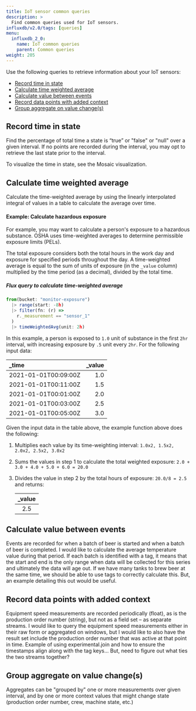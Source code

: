 ```yaml
---
title: IoT sensor common queries
description: >
  Find common queries used for IoT sensors.
influxdb/v2.0/tags: [queries]
menu:
  influxdb_2_0:
    name: IoT common queries
    parent: Common queries
weight: 205
---
```


Use the following queries to retrieve information about your IoT sensors:
- [Record time in state](#record-time-in-state)
- [Calculate time weighted average](#calculate-time-weighted-average)
- [Calculate value between events](#calculate-value-between-events)
- [Record data points with added context](#record-data-points-with-added-context)
- [Group aggregate on value change(s)](#group-aggregate-on-value-changes)

## Record time in state

Find the percentage of total time a state is “true” or "false" or "null" over a given interval. If no points are recorded during the interval, you may opt to retrieve the last state prior to the interval.

To visualize the time in state, see the Mosaic visualization.

## Calculate time weighted average

Calculate the time-weighted average by using the linearly interpolated integral of values in a table to calculate the average over time.

#### Example: Calculate hazardous exposure

For example, you may want to calculate a person's exposure to a hazardous substance. OSHA uses time-weighted averages to determine permissible exposure limits (PELs).

The total exposure considers both the total hours in the work day and exposure for specified periods throughout the day. A time-weighted average is equal to the sum of units of exposure (in the `_value` column) multiplied by the time period (as a decimal), divided by the total time.

##### Flux query to calculate time-weighted average

```js
from(bucket: "monitor-exposure")
  |> range(start: -8h)
  |> filter(fn: (r) =>
    r._measurement == "sensor_1"
  )
  |> timeWeightedAvg(unit: 2h)
```

In this example, a person is exposed to `1.0` unit of substance in the first `2hr` interval, with increasing exposure by `.5` unit every `2hr`. For the following input data:

| _time                | _value |
|:-----                | ------:|
| 2021-01-01T00:09:00Z | 1.0    |
| 2021-01-01T00:11:00Z | 1.5    |
| 2021-01-01T00:01:00Z | 2.0    |
| 2021-01-01T00:03:00Z | 2.5    |
| 2021-01-01T00:05:00Z | 3.0    |

Given the input data in the table above, the example function above does the following:

1. Multiplies each value by its time-weighting interval: `1.0x2, 1.5x2, 2.0x2, 2.5x2, 3.0x2`
2. Sums the values in step 1 to calculate the total weighted exposure: `2.0 + 3.0 + 4.0 + 5.0 + 6.0 = 20.0`
3. Divides the value in step 2 by the total hours of exposure: `20.0/8 = 2.5` and returns:

   | _value |
   | :----: |
   |  2.5   |

## Calculate value between events

Events are recorded for when a batch of beer is started and when a batch of beer is completed. I would like to calculate the average temperature value during that period.
If each batch is identified with a tag, it means that the start and end is the only range when data will be collected for this series and ultimately the data will age out. If we have many tanks to brew beer at the same time, we should be able to use tags to correctly calculate this. But, an example detailing this out would be useful.

## Record data points with added context

Equipment speed measurements are recorded periodically (float), as is the production order number (string), but not as a field set – as separate streams. I would like to query the equipment speed measurements either in their raw form or aggregated on windows, but I would like to also have the result set include the production order number that was active at that point in time. Example of using experimental.join and how to ensure the timestamps align along with the tag keys... But, need to figure out what ties the two streams together?

## Group aggregate on value change(s)

Aggregates can be "grouped by" one or more measurements over given interval, and by one or more context values that might change state (production order number, crew, machine state, etc.)